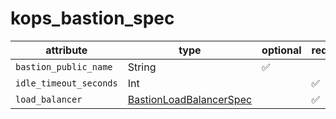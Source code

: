 # kops_bastion_spec

| attribute | type | optional | required | computed |
| --- | --- | --- | --- | --- |
| `bastion_public_name` | String | :white_check_mark: |  |  |
| `idle_timeout_seconds` | Int |  | :white_check_mark: |  |
| `load_balancer` | [BastionLoadBalancerSpec](./BastionLoadBalancerSpec.md) |  | :white_check_mark: |  |
